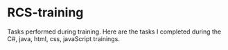 # RCS-training
Tasks performed during training.
Here are the tasks I completed during the C#, java, html, css, javaScript trainings.
